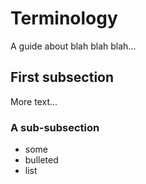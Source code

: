 # Terminology

A guide about blah blah blah...

## First subsection

More text...

### A sub-subsection

- some
- bulleted
- list